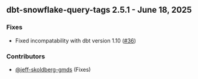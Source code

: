 ## dbt-snowflake-query-tags 2.5.1 - June 18, 2025

### Fixes

- Fixed incompatability with dbt version 1.10 ([#36](https://github.com/get-select/dbt-snowflake-query-tags/pull/36))

### Contributors
- [@jeff-skoldberg-gmds](https://github.com/jeff-skoldberg-gmds) (Fixes)

